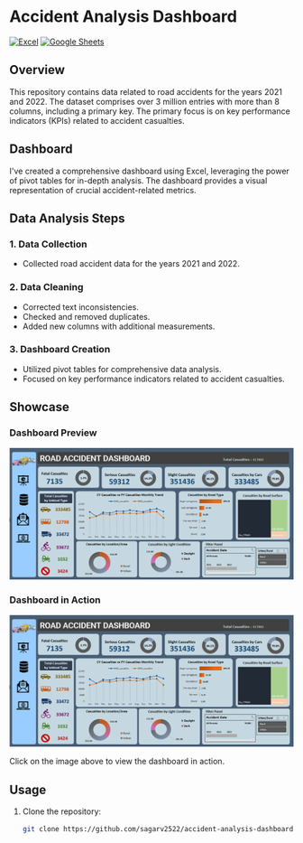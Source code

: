 # Accident Analysis Dashboard
[![Excel](https://img.shields.io/badge/Excel-%21777BB4?style=flat-square&logo=microsoft-excel&logoColor=white)](https://www.microsoft.com/en-us/microsoft-365/excel)
[![Google Sheets](https://img.shields.io/badge/Google_Sheets-%231A73E8?style=flat-square&logo=google-sheets&logoColor=white)](https://www.google.com/sheets)

## Overview

This repository contains data related to road accidents for the years 2021 and 2022. The dataset comprises over 3 million entries with more than 8 columns, including a primary key. The primary focus is on key performance indicators (KPIs) related to accident casualties.

## Dashboard

I've created a comprehensive dashboard using Excel, leveraging the power of pivot tables for in-depth analysis. The dashboard provides a visual representation of crucial accident-related metrics.

## Data Analysis Steps

### 1. Data Collection

- Collected road accident data for the years 2021 and 2022.

### 2. Data Cleaning

- Corrected text inconsistencies.
- Checked and removed duplicates.
- Added new columns with additional measurements.

### 3. Dashboard Creation

- Utilized pivot tables for comprehensive data analysis.
- Focused on key performance indicators related to accident casualties.

## Showcase

### Dashboard Preview

![Dashboard Preview](Dashboard.png)

### Dashboard in Action

[![Dashboard Video](Dashboard.png)](https://youtu.be/xxEgZ6vAKvk)

Click on the image above to view the dashboard in action.

## Usage

1. Clone the repository:

   ```bash
   git clone https://github.com/sagarv2522/accident-analysis-dashboard.git
